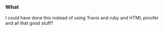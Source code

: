 ### What
I could have done this instead of using Travis and ruby and HTML proofer and all that good stuff?
